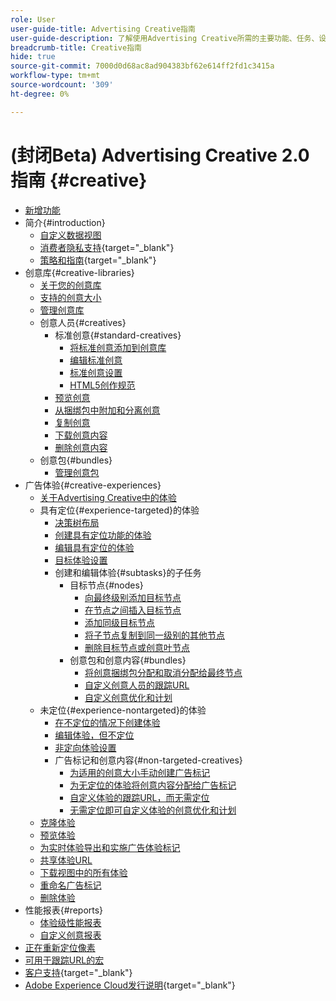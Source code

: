 ```yaml
---
role: User
user-guide-title: Advertising Creative指南
user-guide-description: 了解使用Advertising Creative所需的主要功能、任务、设置和其他资源。
breadcrumb-title: Creative指南
hide: true
source-git-commit: 7000d0d68ac8ad904383bf62e614ff2fd1c3415a
workflow-type: tm+mt
source-wordcount: '309'
ht-degree: 0%

---
```



# (封闭Beta) Advertising Creative 2.0指南 {#creative}

+ [新增功能](/help/creative/home.md)
+ 简介{#introduction}
   + [自定义数据视图](/help/creative/introduction/customize-data-views.md)
   + [消费者隐私支持](https://experienceleague.adobe.com/docs/advertising/privacy/home.html){target="_blank"}<!-- This is a duplicate link to this file, so using an absolute link here instead of a relative link. Github doesn't allow duplicate links via relative links. -->
   + [策略和指南](https://experienceleague.adobe.com/docs/advertising/privacy/home.html){target="_blank"}<!-- This is a duplicate link to this file, so using an absolute link here instead of a relative link. Github doesn't allow duplicate links via relative links. -->
+ 创意库{#creative-libraries}
   + [关于您的创意库](/help/creative/creative-libraries/creative-libraries-about.md)
   + [支持的创意大小](/help/creative/creative-libraries/creative-sizes.md)
   + [管理创意库](/help/creative/creative-libraries/creative-library-manage.md)
   + 创意人员{#creatives}
      + 标准创意{#standard-creatives}
         + [将标准创意添加到创意库](/help/creative/creative-libraries/creative-add-standard.md)
         + [编辑标准创意](/help/creative/creative-libraries/creative-edit-standard.md)
         + [标准创意设置](/help/creative/creative-libraries/creative-settings-standard.md)
         + [HTML5创作规范](/help/creative/creative-libraries/html5-creative-specification.md)
      + [预览创意](/help/creative/creative-libraries/creative-preview.md)
      + [从捆绑包中附加和分离创意](/help/creative/creative-libraries/creative-attach-detach-bundles.md)
      + [复制创意](/help/creative/creative-libraries/creative-duplicate.md)
      + [下载创意内容](/help/creative/creative-libraries/creative-download.md)
      + [删除创意内容](/help/creative/creative-libraries/creative-delete.md)
   + 创意包{#bundles}
      + [管理创意包](/help/creative/creative-libraries/bundle-manage.md)
+ 广告体验{#creative-experiences}
   + [关于Advertising Creative中的体验](/help/creative/experiences/experience-about.md)
   + 具有定位{#experience-targeted}的体验
      + [决策树布局](/help/creative/experiences/experience-decision-tree.md)
      + [创建具有定位功能的体验](/help/creative/experiences/experience-create-targeting.md)
      + [编辑具有定位的体验](/help/creative/experiences/experience-edit-targeting.md)
      + [目标体验设置](/help/creative/experiences/experience-settings-targeting.md)
      + 创建和编辑体验{#subtasks}的子任务
         + 目标节点{#nodes}
            + [向最终级别添加目标节点](/help/creative/experiences/experience-target-node-add-final.md)
            + [在节点之间插入目标节点](/help/creative/experiences/experience-target-node-add-inner.md)
            + [添加同级目标节点](/help/creative/experiences/experience-target-node-add-sibling.md)
            + [将子节点复制到同一级别的其他节点](/help/creative/experiences/experience-target-node-copy.md)
            + [删除目标节点或创意叶节点](/help/creative/experiences/experience-target-node-delete.md)
         + 创意包和创意内容{#bundles}
            + [将创意捆绑包分配和取消分配给最终节点](/help/creative/experiences/experience-assign-creative-bundles.md)
            + [自定义创意人员的跟踪URL](/help/creative/experiences/experience-tracking-urls-targeting.md)
            + [自定义创意优化和计划](/help/creative/experiences/experience-optimization-scheduling-targeting.md)
   + 未定位{#experience-nontargeted}的体验
      + [在不定位的情况下创建体验](/help/creative/experiences/experience-create-no-targeting.md)
      + [编辑体验，但不定位](/help/creative/experiences/experience-edit-no-targeting.md)
      + [非定向体验设置](/help/creative/experiences/experience-settings-no-targeting.md)
      + 广告标记和创意内容{#non-targeted-creatives}
         + [为适用的创意大小手动创建广告标记](/help/creative/experiences/experience-tag-create-manually.md)
         + [为无定位的体验将创意内容分配给广告标记](/help/creative/experiences/experience-tag-assign-creatives.md)
         + [自定义体验的跟踪URL，而无需定位](/help/creative/experiences/experience-tracking-urls-no-targeting.md)
         + [无需定位即可自定义体验的创意优化和计划](/help/creative/experiences/experience-optimization-scheduling-no-targeting.md)
   + [克隆体验](/help/creative/experiences/experience-clone.md)
   + [预览体验](/help/creative/experiences/experience-preview.md)
   + [为实时体验导出和实施广告体验标记](/help/creative/experiences/experience-tag-export.md)
   + [共享体验URL](/help/creative/experiences/experience-share-demo-url.md)
   + [下载视图中的所有体验](/help/creative/experiences/experience-download-view.md)
   + [重命名广告标记](/help/creative/experiences/experience-tag-rename.md)
   + [删除体验](/help/creative/experiences/experience-delete.md)
+ 性能报表{#reports}
   + [体验级性能报表](/help/creative/experiences/experience-performance-details.md)
   + [自定义创意报表](/help/creative/report-custom-creative.md)
+ [正在重新定位像素](/help/creative/pixels/retargeting-pixel-manage.md)
+ [可用于跟踪URL的宏](/help/creative/creative-macros.md)
+ [客户支持](https://experienceleague.adobe.com/home?support-tab=home#support){target="_blank"}
+ [Adobe Experience Cloud发行说明](https://experienceleague.adobe.com/docs/release-notes/experience-cloud/current.html){target="_blank"}
